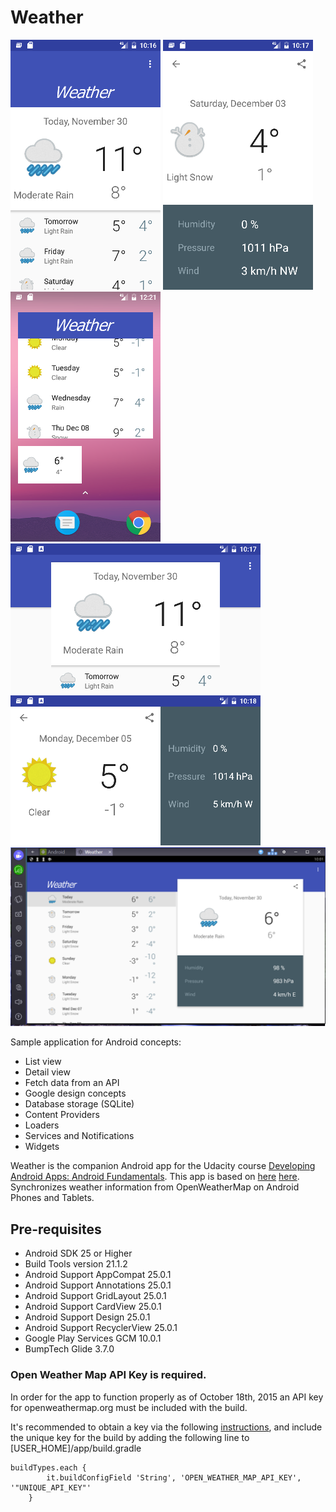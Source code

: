 Weather
========

![alt tag](https://github.com/an-garcia/Weather/blob/master/readmeImages/Screenshot_1480565804.png)
![alt tag](https://github.com/an-garcia/Weather/blob/master/readmeImages/Screenshot_1480565868.png)
![alt tag](https://github.com/an-garcia/Weather/blob/master/readmeImages/Screenshot_1480616478.png)
![alt tag](https://github.com/an-garcia/Weather/blob/master/readmeImages/Screenshot_1480565881.png)
![alt tag](https://github.com/an-garcia/Weather/blob/master/readmeImages/Screenshot_1480565890.png)
![alt tag](https://github.com/an-garcia/Weather/blob/master/readmeImages/final_bstSnapshot_32292.png)

Sample application for Android concepts:
- List view
- Detail view
- Fetch data from an API
- Google design concepts
- Database storage (SQLite)
- Content Providers
- Loaders
- Services and Notifications
- Widgets
 
Weather is the companion Android app for the Udacity course [Developing Android Apps: Android Fundamentals](https://www.udacity.com/course/ud853).
This app is based on [here](https://github.com/udacity/Sunshine)  [here](https://github.com/udacity/Advanced_Android_Development/).
Synchronizes weather information from OpenWeatherMap on Android Phones and Tablets.


Pre-requisites
--------------
- Android SDK 25 or Higher
- Build Tools version 21.1.2
- Android Support AppCompat 25.0.1
- Android Support Annotations 25.0.1
- Android Support GridLayout 25.0.1
- Android Support CardView 25.0.1
- Android Support Design 25.0.1
- Android Support RecyclerView 25.0.1
- Google Play Services GCM 10.0.1
- BumpTech Glide 3.7.0

### Open Weather Map API Key is required.

In order for the app to function properly as of October 18th, 2015 an API key for openweathermap.org must be included with the build.

It's recommended to obtain a key via the following [instructions](http://openweathermap.org/appid#use), and include the unique key for the build by adding the following line to [USER_HOME]/app/build.gradle

```
buildTypes.each {
        it.buildConfigField 'String', 'OPEN_WEATHER_MAP_API_KEY', '"UNIQUE_API_KEY"'
    }
```


